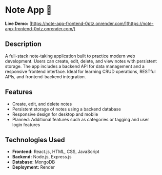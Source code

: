 # Note App 📝

**Live Demo:** [https://note-app-frontend-0ptz.onrender.com/](https://note-app-frontend-0ptz.onrender.com/)

## Description
A full-stack note-taking application built to practice modern web development. Users can create, edit, delete, and view notes with persistent storage. The app includes a backend API for data management and a responsive frontend interface. Ideal for learning CRUD operations, RESTful APIs, and frontend-backend integration.

## Features
- Create, edit, and delete notes
- Persistent storage of notes using a backend database
- Responsive design for desktop and mobile
- Planned: Additional features such as categories or tagging and user login features

## Technologies Used
- **Frontend:** React.js, HTML, CSS, JavaScript
- **Backend:** Node.js, Express.js
- **Database:** MongoDB
- **Deployment:** Render
